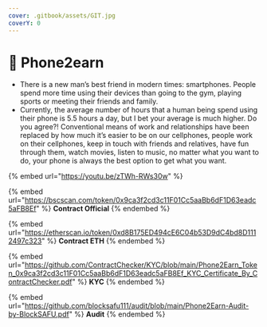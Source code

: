 ```yaml
---
cover: .gitbook/assets/GIT.jpg
coverY: 0
---
```


# 📱 Phone2earn

* There is a new man’s best friend in modern times: smartphones. People spend more time using their devices than going to the gym, playing sports or meeting their friends and family.
* Currently, the average number of hours that a human being spend using their phone is 5.5 hours a day, but I bet your average is much higher. Do you agree?! Conventional means of work and relationships have been replaced by how much it’s easier to be on our cellphones, people work on their cellphones, keep in touch with friends and relatives, have fun through them, watch movies, listen to music, no matter what you want to do, your phone is always the best option to get what you want.

{% embed url="https://youtu.be/zTWh-RWs30w" %}

{% embed url="https://bscscan.com/token/0x9ca3f2cd3c11F01Cc5aaBb6dF1D63eadc5aFB8Ef" %}
**Contract Official**
{% endembed %}

{% embed url="https://etherscan.io/token/0xd8B175ED494cE6C04b53D9dC4bd8D1112497c323" %}
**Contract ETH**
{% endembed %}

{% embed url="https://github.com/ContractChecker/KYC/blob/main/Phone2Earn_Token_0x9ca3f2cd3c11F01Cc5aaBb6dF1D63eadc5aFB8Ef_KYC_Certificate_By_ContractChecker.pdf" %}
**KYC**
{% endembed %}

{% embed url="https://github.com/blocksafu111/audit/blob/main/Phone2Earn-Audit-by-BlockSAFU.pdf" %}
**Audit**
{% endembed %}
